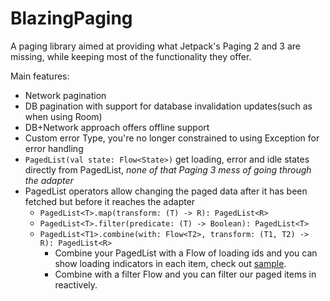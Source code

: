 # BlazingPaging

A paging library aimed at providing what Jetpack's Paging 2 and 3 are missing, while keeping most of the functionality they offer.

Main features:

 - Network pagination
 - DB pagination with support for database invalidation updates(such as when using Room)
 - DB+Network approach offers offline support
 - Custom error Type, you're no longer constrained to using Exception for error handling
 - `PagedList(val state: Flow<State>)` get loading, error and idle states directly from PagedList, *none of that Paging 3 mess of going through the adapter*
 - PagedList operators allow changing the paged data after it has been fetched but before it reaches the adapter
   - `PagedList<T>.map(transform: (T) -> R): PagedList<R>`
   - `PagedList<T>.filter(predicate: (T) -> Boolean): PagedList<T>`
   - `PagedList<T1>.combine(with: Flow<T2>, transform: (T1, T2) -> R): PagedList<R>`
	   - Combine your PagedList with a Flow of loading ids and you can show loading indicators in each item, check out [sample](https://github.com/aromano272/BlazingPaging/blob/d9c928bd974df7ffdab3b4d32be35aa6c7142199/sample/src/main/java/com/andreromano/blazingpaging/sample/database/DatabaseFragment.kt).
	   - Combine with a filter Flow and you can filter our paged items in reactively.
